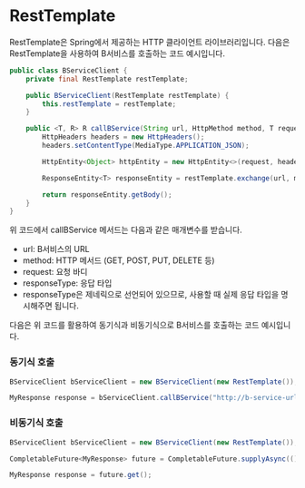 # RestTemplate

RestTemplate은 Spring에서 제공하는 HTTP 클라이언트 라이브러리입니다. 다음은 RestTemplate을 사용하여 B서비스를 호출하는 코드 예시입니다.

```java
public class BServiceClient {
    private final RestTemplate restTemplate;

    public BServiceClient(RestTemplate restTemplate) {
        this.restTemplate = restTemplate;
    }

    public <T, R> R callBService(String url, HttpMethod method, T request, Class<R> responseType) {
        HttpHeaders headers = new HttpHeaders();
        headers.setContentType(MediaType.APPLICATION_JSON);

        HttpEntity<Object> httpEntity = new HttpEntity<>(request, headers);

        ResponseEntity<T> responseEntity = restTemplate.exchange(url, method, httpEntity, responseType);

        return responseEntity.getBody();
    }
}
```

위 코드에서 callBService 메서드는 다음과 같은 매개변수를 받습니다.

- url: B서비스의 URL
- method: HTTP 메서드 (GET, POST, PUT, DELETE 등)
- request: 요청 바디
- responseType: 응답 타입
- responseType은 제네릭으로 선언되어 있으므로, 사용할 때 실제 응답 타입을 명시해주면 됩니다.

다음은 위 코드를 활용하여 동기식과 비동기식으로 B서비스를 호출하는 코드 예시입니다.

### 동기식 호출
``` java
BServiceClient bServiceClient = new BServiceClient(new RestTemplate());

MyResponse response = bServiceClient.callBService("http://b-service-url", HttpMethod.GET, null, MyResponse.class);
```

### 비동기식 호출
```java
BServiceClient bServiceClient = new BServiceClient(new RestTemplate());

CompletableFuture<MyResponse> future = CompletableFuture.supplyAsync(() -> bServiceClient.callBService("http://b-service-url", HttpMethod.GET, null, MyResponse.class));

MyResponse response = future.get();
```
